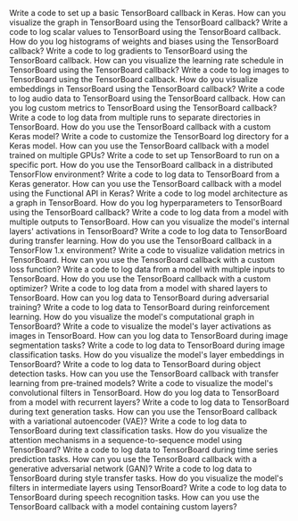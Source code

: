 Write a code to set up a basic TensorBoard callback in Keras.
How can you visualize the graph in TensorBoard using the TensorBoard callback?
Write a code to log scalar values to TensorBoard using the TensorBoard callback.
How do you log histograms of weights and biases using the TensorBoard callback?
Write a code to log gradients to TensorBoard using the TensorBoard callback.
How can you visualize the learning rate schedule in TensorBoard using the TensorBoard callback?
Write a code to log images to TensorBoard using the TensorBoard callback.
How do you visualize embeddings in TensorBoard using the TensorBoard callback?
Write a code to log audio data to TensorBoard using the TensorBoard callback.
How can you log custom metrics to TensorBoard using the TensorBoard callback?
Write a code to log data from multiple runs to separate directories in TensorBoard.
How do you use the TensorBoard callback with a custom Keras model?
Write a code to customize the TensorBoard log directory for a Keras model.
How can you use the TensorBoard callback with a model trained on multiple GPUs?
Write a code to set up TensorBoard to run on a specific port.
How do you use the TensorBoard callback in a distributed TensorFlow environment?
Write a code to log data to TensorBoard from a Keras generator.
How can you use the TensorBoard callback with a model using the Functional API in Keras?
Write a code to log model architecture as a graph in TensorBoard.
How do you log hyperparameters to TensorBoard using the TensorBoard callback?
Write a code to log data from a model with multiple outputs to TensorBoard.
How can you visualize the model's internal layers' activations in TensorBoard?
Write a code to log data to TensorBoard during transfer learning.
How do you use the TensorBoard callback in a TensorFlow 1.x environment?
Write a code to visualize validation metrics in TensorBoard.
How can you use the TensorBoard callback with a custom loss function?
Write a code to log data from a model with multiple inputs to TensorBoard.
How do you use the TensorBoard callback with a custom optimizer?
Write a code to log data from a model with shared layers to TensorBoard.
How can you log data to TensorBoard during adversarial training?
Write a code to log data to TensorBoard during reinforcement learning.
How do you visualize the model's computational graph in TensorBoard?
Write a code to visualize the model's layer activations as images in TensorBoard.
How can you log data to TensorBoard during image segmentation tasks?
Write a code to log data to TensorBoard during image classification tasks.
How do you visualize the model's layer embeddings in TensorBoard?
Write a code to log data to TensorBoard during object detection tasks.
How can you use the TensorBoard callback with transfer learning from pre-trained models?
Write a code to visualize the model's convolutional filters in TensorBoard.
How do you log data to TensorBoard from a model with recurrent layers?
Write a code to log data to TensorBoard during text generation tasks.
How can you use the TensorBoard callback with a variational autoencoder (VAE)?
Write a code to log data to TensorBoard during text classification tasks.
How do you visualize the attention mechanisms in a sequence-to-sequence model using TensorBoard?
Write a code to log data to TensorBoard during time series prediction tasks.
How can you use the TensorBoard callback with a generative adversarial network (GAN)?
Write a code to log data to TensorBoard during style transfer tasks.
How do you visualize the model's filters in intermediate layers using TensorBoard?
Write a code to log data to TensorBoard during speech recognition tasks.
How can you use the TensorBoard callback with a model containing custom layers?